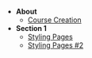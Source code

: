 * **About**
	* [Course Creation](/)
* **Section 1**
	* [Styling Pages](section1/markdown)
	* [Styling Pages #2](section1/markdown)